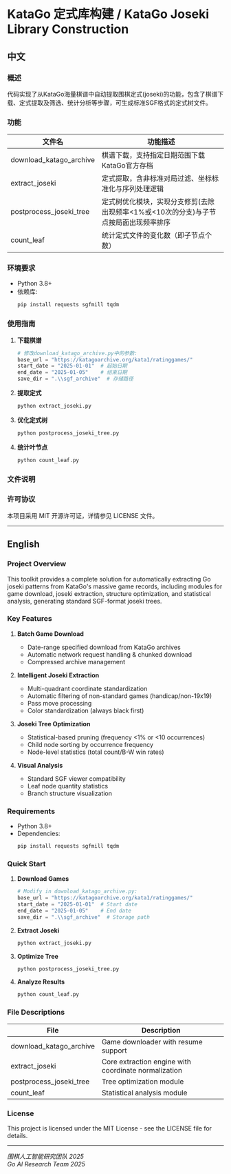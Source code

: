 # KataGo 定式库构建 / KataGo Joseki Library Construction

## 中文

### 概述

代码实现了从KataGo海量棋谱中自动提取围棋定式(joseki)的功能，包含了棋谱下载、定式提取及筛选、统计分析等步骤，可生成标准SGF格式的定式树文件。

### 功能

| 文件名                  | 功能描述                              |
|-----------------------|-----------------------------------|
| download_katago_archive | 棋谱下载，支持指定日期范围下载KataGo官方存档            |
| extract_joseki         | 定式提取，含非标准对局过滤、坐标标准化与序列处理逻辑        |
| postprocess_joseki_tree | 定式树优化模块，实现分支修剪(去除出现频率<1%或<10次的分支)与子节点按局面出现频率排序          |
| count_leaf             | 统计定式文件的变化数（即子节点个数）              |

### 环境要求

- Python 3.8+
- 依赖库: 
  ```bash
  pip install requests sgfmill tqdm
  ```

### 使用指南

1. **下载棋谱**
   ```python
   # 修改download_katago_archive.py中的参数:
   base_url = "https://katagoarchive.org/kata1/ratinggames/"
   start_date = "2025-01-01"  # 起始日期
   end_date = "2025-01-05"    # 结束日期
   save_dir = ".\\sgf_archive"  # 存储路径
   ```

2. **提取定式**
   ```bash
   python extract_joseki.py
   ```

3. **优化定式树**
   ```bash
   python postprocess_joseki_tree.py
   ```

4. **统计叶节点**
   ```bash
   python count_leaf.py
   ```

### 文件说明



### 许可协议

本项目采用 MIT 开源许可证，详情参见 LICENSE 文件。

---

## English

### Project Overview

This toolkit provides a complete solution for automatically extracting Go joseki patterns from KataGo's massive game records, including modules for game download, joseki extraction, structure optimization, and statistical analysis, generating standard SGF-format joseki trees.

### Key Features

1. **Batch Game Download**
   - Date-range specified download from KataGo archives
   - Automatic network request handling & chunked download
   - Compressed archive management

2. **Intelligent Joseki Extraction**
   - Multi-quadrant coordinate standardization
   - Automatic filtering of non-standard games (handicap/non-19x19)
   - Pass move processing
   - Color standardization (always black first)

3. **Joseki Tree Optimization**
   - Statistical-based pruning (frequency <1% or <10 occurrences)
   - Child node sorting by occurrence frequency
   - Node-level statistics (total count/B-W win rates)

4. **Visual Analysis**
   - Standard SGF viewer compatibility
   - Leaf node quantity statistics
   - Branch structure visualization

### Requirements

- Python 3.8+
- Dependencies:
  ```bash
  pip install requests sgfmill tqdm
  ```

### Quick Start

1. **Download Games**
   ```python
   # Modify in download_katago_archive.py:
   base_url = "https://katagoarchive.org/kata1/ratinggames/"
   start_date = "2025-01-01"  # Start date
   end_date = "2025-01-05"    # End date
   save_dir = ".\\sgf_archive"  # Storage path
   ```

2. **Extract Joseki**
   ```bash
   python extract_joseki.py
   ```

3. **Optimize Tree**
   ```bash
   python postprocess_joseki_tree.py
   ```

4. **Analyze Results**
   ```bash
   python count_leaf.py
   ```

### File Descriptions

| File                  | Description                          |
|-----------------------|--------------------------------------|
| download_katago_archive | Game downloader with resume support  |
| extract_joseki         | Core extraction engine with coordinate normalization |
| postprocess_joseki_tree | Tree optimization module            |
| count_leaf             | Statistical analysis module         |

### License

This project is licensed under the MIT License - see the LICENSE file for details.

---

_围棋人工智能研究团队 2025  
Go AI Research Team 2025_
